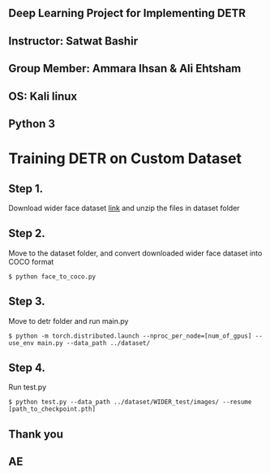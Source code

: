## Deep Learning Project for Implementing DETR
## Instructor: Satwat Bashir
## Group Member: Ammara Ihsan & Ali Ehtsham
## OS: Kali linux
## Python 3 

# Training DETR on Custom Dataset

## Step 1.
Download wider face dataset [link](http://shuoyang1213.me/WIDERFACE/) and unzip the files in dataset folder

## Step 2.
Move to the dataset folder, and convert downloaded wider face dataset into COCO format
```
$ python face_to_coco.py
```

## Step 3.
Move to detr folder and run main.py
```
$ python -m torch.distributed.launch --nproc_per_node=[num_of_gpus] --use_env main.py --data_path ../dataset/
```

## Step 4.
Run test.py
```
$ python test.py --data_path ../dataset/WIDER_test/images/ --resume [path_to_checkpoint.pth]
```

## Thank you
## AE

